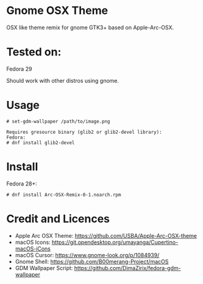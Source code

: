 # Gnome OSX Theme
OSX like theme remix for gnome GTK3+ based on Apple-Arc-OSX.

# Tested on:
Fedora 29

Should work with other distros using gnome.

# Usage
```shell
# set-gdm-wallpaper /path/to/image.png

Requires gresource binary (glib2 or glib2-devel library):
Fedora: 
# dnf install glib2-devel
```

# Install
Fedora 28+:
```shell
# dnf install Arc-OSX-Remix-0-1.noarch.rpm
```

# Credit and Licences
* Apple Arc OSX Theme: https://github.com/USBA/Apple-Arc-OSX-theme
* macOS Icons: https://git.opendesktop.org/umayanga/Cupertino-macOS-iCons
* macOS Cursor: https://www.gnome-look.org/p/1084939/
* Gnome Shell: https://github.com/B00merang-Project/macOS
* GDM Wallpaper Script: https://github.com/DimaZirix/fedora-gdm-wallpaper

